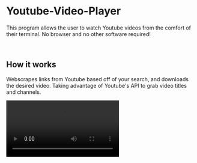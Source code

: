 # Youtube-Video-Player
This program allows the user to watch Youtube videos from the comfort of their terminal. No browser and no other software required!

<br>

## How it works

Webscrapes links from Youtube based off of your search, and downloads the desired video. Taking advantage of Youtube's API to grab video titles and channels.


![player](https://user-images.githubusercontent.com/85767913/155042985-1d0392c7-a373-4718-973a-9e1999bd67bd.mp4)

